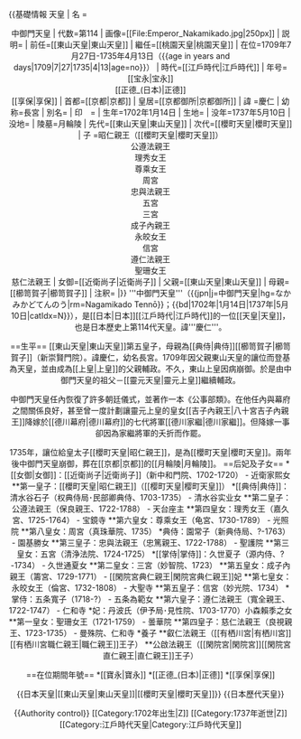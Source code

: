 {{基礎情報 天皇
| 名  =<center>中御門天皇
| 代数=第114
| 画像=[[File:Emperor_Nakamikado.jpg|250px]]
| 説明=                             | 前任=[[東山天皇|東山天皇]]                   | 繼任=[[桃園天皇|桃園天皇]]
| 在位=1709年7月27日-1735年4月13日（{{age in years and days|1709|7|27|1735|4|13|age=no}}）
| 時代=[[江戶時代|江戶時代]]
| 年号=[[宝永|宝永]]<br />[[正德_(日本)|正德]]<br />[[享保|享保]]
| 首都=[[京都|京都]]
| 皇居=[[京都御所|京都御所]]
|  諱 =慶仁 
| 幼称=長宮
| 別名=
| 印　=
| 生年=1702年1月14日
| 生地=
| 没年=1737年5月10日
| 没地=
| 陵墓=月輪陵
| 先代=[[東山天皇|東山天皇]]
| 次代=[[櫻町天皇|櫻町天皇]]
| 子  =昭仁親王（[[櫻町天皇|櫻町天皇]]）<br />公遵法親王<br />理秀女王<br />尊乘女王<br />周宮<br />忠與法親王<br />五宮<br />三宮<br />成子內親王<br />永皎女王<br />信宮<br />遵仁法親王<br />聖珊女王<br />慈仁法親王
| 女御=[[近衛尚子|近衛尚子]]
| 父親=[[東山天皇|東山天皇]]
| 母親=[[櫛笥賀子|櫛笥賀子]]
| 注釈=
|}}
'''中御門天皇'''（{{jpn|j=中御門天皇|hg=なかみかどてんのう|rm=Nagamikado Tennō}}；{{bd|1702年|1月14日|1737年|5月10日|catIdx=N}}），是[[日本|日本]][[江戶時代|江戶時代]]的一位[[天皇|天皇]]，也是日本歷史上第114代天皇。諱'''慶仁'''。

==生平==
[[東山天皇|東山天皇]]第五皇子，母親為[[典侍|典侍]][[櫛笥賀子|櫛笥賀子]]（新崇賢門院）。諱慶仁，幼名長宮。1709年因父親東山天皇的讓位而登基為天皇，並由成為[[上皇|上皇]]的父親輔政。不久，東山上皇因病崩御。於是由中御門天皇的祖父－[[靈元天皇|靈元上皇]]繼續輔政。

中御門天皇任內恢復了許多朝廷儀式，並著作一本《公事部類》。在他任內與幕府之間關係良好，甚至曾一度計劃讓靈元上皇的皇女[[吉子內親王|八十宮吉子內親王]]降嫁於[[德川幕府|德川幕府]]的七代將軍[[德川家繼|德川家繼]]。但降嫁一事卻因為家繼將軍的夭折而作罷。

1735年，讓位給皇太子[[櫻町天皇|昭仁親王]]，是為[[櫻町天皇|櫻町天皇]]。兩年後中御門天皇崩御，葬在[[京都|京都]]的[[月輪陵|月輪陵]]。
==后妃及子女==
*[[女御|女御]]：[[近衛尚子|近衛尚子]]（新中和門院、1702-1720） - 近衛家熙女
**第一皇子：[[櫻町天皇|昭仁親王]]（[[樱町天皇|樱町天皇]]）
*[[典侍|典侍]]：清水谷石子（权典侍局･民部卿典侍、1703-1735） - 清水谷实业女 
**第二皇子：公遵法親王（保良親王、1722-1788） - 天台座主 
**第四皇女：理秀女王（嘉久宮、1725-1764） - 宝鏡寺 
**第六皇女：尊乘女王（龟宮、1730-1789） - 光照院 
**第八皇女：周宮（真珠華院、1735） 
*典侍：園常子（新典侍局、?-1763） - 園基勝女 
**第三皇子：忠與法親王（忠篤親王、1722-1788） - 聖護院
**第三皇女：五宮（清浄法院、1724-1725）
*[[掌侍|掌侍]]：久世夏子（源内侍、?-1734） - 久世通夏女 
**第二皇女：三宮（妙智院、1723）
**第五皇女：成子內親王（籌宮、1729-1771） - [[閑院宮典仁親王|閑院宮典仁親王]]妃 
**第七皇女：永皎女王（倫宮、1732-1808） - 大聖寺 
**第五皇子：信宮（妙光院、1734） 
*掌侍：五条寬子（1718-?） - 五条為範女 
**第六皇子：遵仁法親王（寬全親王、1722-1747） - 仁和寺
*妃：丹波氏（伊予局･見性院、1703-1770）小森賴季之女 
**第一皇女：聖珊女王（1721-1759） - 曇華院
**第四皇子：慈仁法親王（良視親王、1723-1735） - 曼殊院、仁和寺
*養子 
**叡仁法親王（[[有栖川宮|有栖川宮]][[有栖川宮職仁親王|職仁親王]]王子）
**公啟法親王（[[閑院宮|閑院宮]][[閑院宮直仁親王|直仁親王]]王子）

==在位期間年號==
*[[寶永|寶永]]
*[[正德_(日本)|正德]]
*[[享保|享保]]

{{日本天皇|[[東山天皇|東山天皇]]|[[櫻町天皇|櫻町天皇]]}}
{{日本歷代天皇}}

{{Authority control}}
[[Category:1702年出生|Z]]
[[Category:1737年逝世|Z]]
[[Category:江戶時代天皇|Category:江戶時代天皇]]